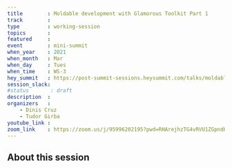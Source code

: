 ```yaml
---
title        : Moldable development with Glamorous Toolkit Part 1
track        : 
type         : working-session
topics       :
featured     :
event        : mini-summit
when_year    : 2021
when_month   : Mar
when_day     : Tues
when_time    : WS-3
hey_summit   : https://post-summit-sessions.heysummit.com/talks/moldable-development-with-glamorous-toolkit-part-1/
session_slack:
#status       : draft
description  :
organizers   :
    - Dinis Cruz
    - Tudor Girba
youtube_link :
zoom_link    : https://zoom.us/j/95996202195?pwd=RHArejhzTG4vRVU1ZGpndHRkL0lwZz09
---
```


## About this session
